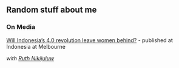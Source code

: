 ## Random stuff about me
### On Media

[Will Indonesia’s 4.0 revolution leave women behind?](https://indonesiaatmelbourne.unimelb.edu.au/will-indonesias-4-0-revolution-leave-women-behind/?fbclid=IwAR1ImqB1X9iqCRCQxkkJmJ-c7bCTD1leEaYH6wV174JblIuf2kNIUFcYRlo) - published at Indonesia at Melbourne

_with [Ruth Nikijuluw](https://www.linkedin.com/in/ruth-nikijuluw/?originalSubdomain=au)_

